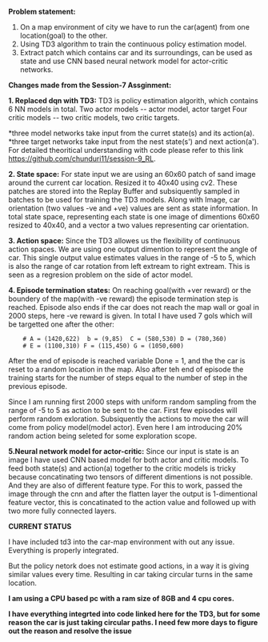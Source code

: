 **Problem statement:**
1. On a map environment of city we have to run the car(agent) from one location(goal) to the other.
2. Using TD3 algorithm to train the continuous policy estimation model.
3. Extract patch which contains car and its surroundings, can be used as state and use CNN based neural network model for actor-critic networks.


**Changes made from the Session-7 Assginment:**

**1. Replaced dqn with TD3:**
TD3 is policy estimation algorith, which contains 6 NN models in total.
Two actor models -- actor model, actor target
Four critic models -- two critic models, two critic targets.

*three model networks take input from the curret state(s) and its action(a).
*three target networks take input from the nest state(s') and next action(a').
For detailed theoritical understanding with code please refer to this link https://github.com/chunduri11/session-9_RL.


**2. State space:**
For state input we are using an 60x60 patch of sand image around the current car location. Resized it to 40x40 using cv2.
These patches are stored into the Replay Buffer and subsiquently sampled in batches to be used for training the TD3 models.
Along with Image, car orientation (two values -ve and +ve) values are sent as state information. 
In total state space, representing each state is one image of dimentions 60x60 resized to 40x40, and a vector a two values representing car orientation.

**3. Action space:**
Since the TD3 allowes us the flexibility of continuous action spaces. We are using one output dimention to represent the angle of car. This single output value estimates values in the range of -5 to 5, which is also the range of car rotation from left extream to right extream. This is seen as a regresion problem on the side of actor model.

**4. Episode termination states:**
On reaching goal(with +ver reward) or the boundery of the map(with -ve reward) the episode termination step is reached.
Episode also ends if the car does not reach the map wall or goal in 2000 steps, here -ve reward is given.
In total I have used 7 gols which will be targetted one after the other:

        # A = (1420,622)  b = (9,85)  C = (580,530) D = (780,360) 
        # E = (1100,310) F = (115,450) G = (1050,600)
After the end of episode is reached variable Done = 1, and the the car is reset to a random location in the map.
Also after teh end of episode the training starts for the number of steps equal to the number of step in the previous episode.

Since I am running first 2000 steps with uniform random sampling from the range of -5 to 5 as action to be sent to the car. First few episodes will perform random exloration.
Subsiquently the actions to move the car will come from policy model(model actor). Even here I am introducing 20% random action being seleted for some exploration scope.

**5.Neural network model for actor-critic:**
Since our input is state is an image I have used CNN based model for both actor and critic models.
To feed both state(s) and action(a) together to the critic models is tricky because concatinating two tensors of different dimentions is not possible. And they are also of different feature type. For this to work, passed the image through the cnn and after the flatten layer the output is 1-dimentional feature vector, this is concatinated to the action value and followed up with two more fully connected layers.

**CURRENT STATUS**

I have included td3 into the car-map environment with out any issue. Everything is properly integrated.

But the policy netork does not estimate good actions, in a way it is giving similar values every time. Resulting in car taking circular turns in the same location.

**I am using a CPU based pc with a ram size of 8GB and 4 cpu cores.**

**I have everything integrted into code linked here for the TD3, but for some reason the car is just taking circular paths. I need few more days to figure out the reason and resolve the issue**
